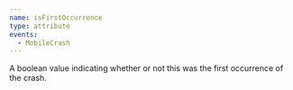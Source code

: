 ```yaml
---
name: isFirstOccurrence
type: attribute
events:
  - MobileCrash
---
```


A boolean value indicating whether or not this was the first occurrence of the crash.